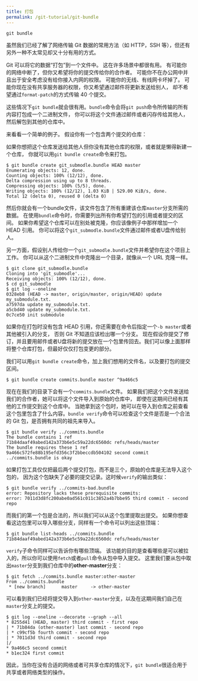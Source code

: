 ```yaml
---
title: 打包
permalink: /git-tutorial/git-bundle
---
```


`git bundle`

虽然我们已经了解了网络传输 Git 数据的常用方法（如 HTTP，SSH 等），但还有另外一种不太常见却又十分有用的方式。

Git 可以将它的数据“打包”到一个文件中。 这在许多场景中都很有用。 有可能你的网络中断了，但你又希望将你的提交传给你的合作者。 可能你不在办公网中并且出于安全考虑没有给你接入内网的权限。 可能你的无线、有线网卡坏掉了。 可能你现在没有共享服务器的权限，你又希望通过邮件将更新发送给别人， 却不希望通过`format-patch`的方式传输 40 个提交。

这些情况下`git bundle`就会很有用。`bundle`命令会将`git push`命令所传输的所有内容打包成一个二进制文件， 你可以将这个文件通过邮件或者闪存传给其他人，然后解包到其他的仓库中。

来看看一个简单的例子。 假设你有一个包含两个提交的仓库：

如果你想把这个仓库发送给其他人但你没有其他仓库的权限，或者就是懒得新建一个仓库， 你就可以用`git bundle create`命令来打包。

```shell
$ git bundle create git_submodle.bundle HEAD master
Enumerating objects: 12, done.
Counting objects: 100% (12/12), done.
Delta compression using up to 8 threads.
Compressing objects: 100% (5/5), done.
Writing objects: 100% (12/12), 1.03 KiB | 529.00 KiB/s, done.
Total 12 (delta 0), reused 0 (delta 0)
```
然后你就会有一个bundle文件，该文件包含了所有重建该仓库`master`分支所需的数据。 在使用`bundle`命令时，你需要列出所有你希望打包的引用或者提交的区间。 如果你希望这个仓库可以在别处被克隆，你应该像例子中那样增加一个 HEAD 引用。
你可以将这个`git_submodle.bundle`文件通过邮件或者U盘传给别人。

另一方面，假设别人传给你一个`git_submodle.bundle`文件并希望你在这个项目上工作。 你可以从这个二进制文件中克隆出一个目录，就像从一个 URL 克隆一样。

```shell
$ git clone git_submodle.bundle
Cloning into 'git_submodle'...
Receiving objects: 100% (12/12), done.
$ cd git_submodle
$ git log --oneline
0328eb8 (HEAD -> master, origin/master, origin/HEAD) update my_submodule.txt.
a7597da update my_submodule.txt.
a5cbd40 update my_submodule.txt.
0c7ce50 init submodule
```
如果你在打包时没有包含 HEAD 引用，你还需要在命令后指定一个`-b master`或者其他被引入的分支， 否则 Git 不知道应该检出哪一个分支。
现在假设你提交了修订，并且要用邮件或者U盘将新的提交放在一个包里传回去。我们可以像上面那样将整个仓库打包，但最好仅仅打包变更的部分。

我们可以用`git bundle create`命令，加上我们想用的文件名，以及要打包的提交区间。

```shell
$ git bundle create commits.bundle master ^9a466c5
```
现在在我们的目录下会有一个`commits.bundle`文件。 如果我们把这个文件发送给我们的合作者，她可以将这个文件导入到原始的仓库中， 即使在这期间已经有其他的工作提交到这个仓库中。
当她拿到这个包时，她可以在导入到仓库之前查看这个包里包含了什么内容。`bundle verify`命令可以检查这个文件是否是一个合法的 Git 包，是否拥有共同的祖先来导入。

```shell
$ git bundle verify ../commits.bundle
The bundle contains 1 ref
71b84daaf49abed142a373b6e5c59a22dc6560dc refs/heads/master
The bundle requires these 1 ref
9a466c572fe88b195efd356c3f2bbeccdb504102 second commit
../commits.bundle is okay
```
如果打包工具仅仅把最后两个提交打包，而不是三个，原始的仓库是无法导入这个包的， 因为这个包缺失了必要的提交记录。这时候`verify`的输出类似：
```shell
$ git bundle verify ../commits-bad.bundle
error: Repository lacks these prerequisite commits:
error: 7011d3d8fc200abe0ad561c011c3852a4b7bbe95 third commit - second repo
```
而我们的第一个包是合法的，所以我们可以从这个包里提取出提交。 如果你想查看这边包里可以导入哪些分支，同样有一个命令可以列出这些顶端：
```shell
$ git bundle list-heads ../commits.bundle
71b84daaf49abed142a373b6e5c59a22dc6560dc refs/heads/master
```
`verify`子命令同样可以告诉你有哪些顶端。 该功能的目的是查看哪些是可以被拉入的，所以你可以使用`fetch`或者`pull`命令从包中导入提交。 这里我们要从包中取出`master`分支到我们仓库中的**other-master**分支：
```shell
$ git fetch ../commits.bundle master:other-master
From ../commits.bundle
 * [new branch]      master     -> other-master
```
可以看到我们已经将提交导入到`other-master`分支，以及在这期间我们自己在`master`分支上的提交。
```shell
$ git log --oneline --decorate --graph --all
* 8255d41 (HEAD, master) third commit - first repo
| * 71b84da (other-master) last commit - second repo
| * c99cf5b fourth commit - second repo
| * 7011d3d third commit - second repo
|/
* 9a466c5 second commit
* b1ec324 first commit
```
因此，当你在没有合适的网络或者可共享仓库的情况下，`git bundle`很适合用于共享或者网络类型的操作。